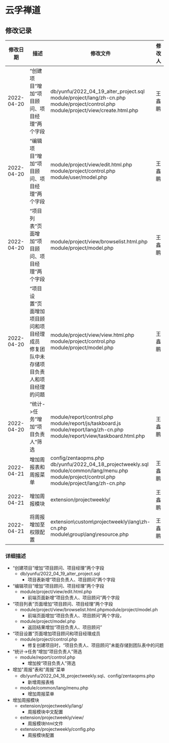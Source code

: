 # 云孚禅道

## 修改记录

| 修改日期   | 描述                                                                                       | 修改文件                                                                                                                                                            | 修改人 |
| ---------- | ------------------------------------------------------------------------------------------ | ------------------------------------------------------------------------------------------------------------------------------------------------------------------- | ------ |
| 2022-04-20 | “创建项目”增加“项目顾问、项目经理”两个字段                                             | db/yunfu/2022_04_19_alter_project.sql<br />module/project/lang/zh-cn.php<br />module/project/control.php<br />module/project/view/create.html.php                   | 王鑫鹏 |
| 2022-04-20 | “编辑项目”增加“项目顾问、项目经理”两个字段                                             | module/project/view/edit.html.php<br />module/project/control.php<br />module/user/model.php                                                                        | 王鑫鹏 |
| 2022-04-20 | “项目列表”页面增加“项目顾问、项目经理”两个字段                                         | module/project/view/browselist.html.php<br />module/project/model.php                                                                                               | 王鑫鹏 |
| 2022-04-20 | “项目设置”页面增加项目顾问和项目经理成员<br />修复团队中未存储项目负责人和项目经理的问题 | module/project/view/view.html.php<br />module/project/control.php<br />module/project/model.php                                                                     | 王鑫鹏 |
| 2022-04-20 | “统计->任务”增加“项目负责人”筛选                                                       | module/report/control.php<br />module/report/js/taskboard.js<br />module/report/lang/zh-cn.php<br />module/report/view/taskboard.html.php                           | 王鑫鹏 |
| 2022-04-21 | 增加周报表和周报菜单                                                                       | config/zentaopms.php<br />db/yunfu/2022_04_18_projectweekly.sql<br />module/common/lang/menu.php<br />module/project/control.php<br />module/project/lang/zh-cn.php | 王鑫鹏 |
| 2022-04-21 | 增加周报模块                                                                               | extension/projectweekly/                                                                                                                                            | 王鑫鹏 |
| 2022-04-21 | 将周报增加至权限配置                                                                       | extension\custom\projectweekly\lang\zh-cn.php<br />module\group\lang\resource.php                                                                                   | 王鑫鹏 |

### 详细描述

- “创建项目”增加“项目顾问、项目经理”两个字段
  - db/yunfu/2022_04_19_alter_project.sql
    - 项目表新增“项目负责人、项目顾问”两个字段
- “编辑项目”增加“项目顾问、项目经理”两个字段
  - module/project/view/edit.html.php
    - 前端页面新增“项目负责人、项目顾问”两个字段
- “项目列表”页面增加“项目顾问、项目经理”两个字段
  - module/project/view/browselist.html.phpmodule/project/model.ph
    - 前端页面增加“项目负责人、项目顾问”两个字段，
  - module/project/model.php
    - 返回结果增加“项目负责人、项目顾问”
- “项目设置”页面增加项目顾问和项目经理成员
  - module/project/control.php
    - 修复创建项目时，“项目负责人、项目顾问”未能存储到团队表中的问题
- “统计->任务”增加“项目负责人”筛选
  - module/report/control.php
    - 增加按“项目负责人”筛选
- 增加"周报"表和"周报"菜单
  - db/yunfu/2022_04_18_projectweekly.sql、config/zentaopms.php
    - 新增周报表格
  - module/common/lang/menu.php
    - 增加周报菜单
- 增加周报模块
  - extension/projectweekly/lang/
    - 周报模块中文配置
  - extension/projectweekly/view/
    - 周报模块html文件
  - extension/projectweekly/config.php
    - 周报模块配置
